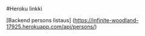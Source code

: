 #Heroku linkki

[Backend persons listaus] (https://infinite-woodland-17925.herokuapp.com/api/persons/)
